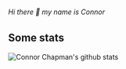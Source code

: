 ###### Hi there 👋 my name is Connor

<h2>Some stats</h2>

![Connor Chapman's github stats](https://github-readme-stats.vercel.app/api?username=dcwiz&show_icons=true&title_color=ffffff&icon_color=ff0000&text_color=ffffff&bg_color=000000)

